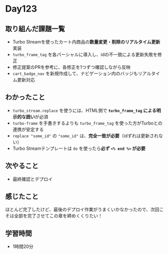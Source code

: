 # Day123
## 取り組んだ課題一覧
- Turbo Streamを使ったカート内商品の**数量変更・削除のリアルタイム更新**実装  
- `turbo_frame_tag` を各パーシャルに導入し、idの不一致による更新失敗を修正  
- 修正提案のPRを参考に、各修正を1つずつ確認しながら反映  
- `cart_badge_nav` を新規作成して、ナビゲーション内のバッジもリアルタイム更新対応  
## わかったこと
- `turbo_stream.replace` を使うには、HTML側で **`turbo_frame_tag` による明示的な囲い**が必須  
- `turbo-frame` を手書きするよりも `turbo_frame_tag` を使った方がTurboとの連携が安定する  
- `replace "some_id"` の `"some_id"` は、**完全一致が必要**（idずれは更新されない）  
- Turbo Streamテンプレートは `do` を使ったら**必ず `<% end %>` が必要**   
## 次やること
- 最終確認とデプロイ  
## 感じたこと
ほとんど完了したけど、最後のデプロイ作業がうまくいかなかったので、次回こそは全部を完了させてこの章を締めくくりたい！
## 学習時間
- 1時間20分

